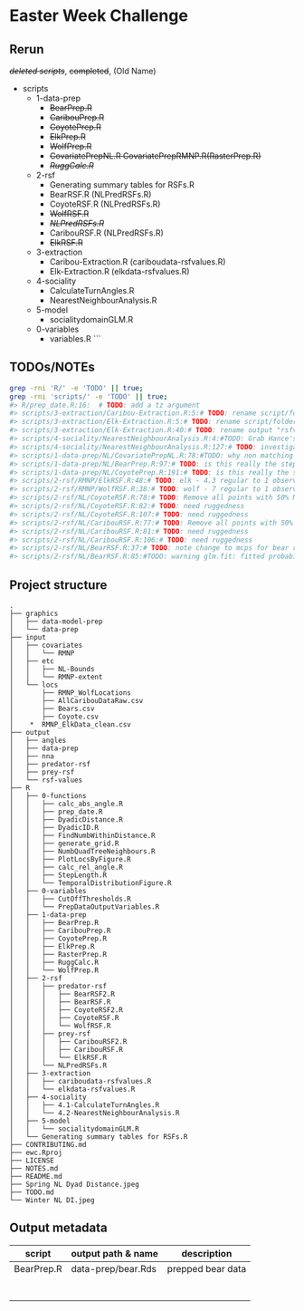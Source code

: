 
<!-- README.md is generated from README.Rmd. Please edit that file -->

# Easter Week Challenge

## Rerun

~~*deleted scripts*~~, ~~completed~~, (Old Name)

  - scripts
      - 1-data-prep
          - ~~BearPrep.R~~
          - ~~CaribouPrep.R~~
          - ~~CoyotePrep.R~~
          - ~~ElkPrep.R~~
          - ~~WolfPrep.R~~
          - ~~CovariatePrepNL.R CovariatePrepRMNP.R(RasterPrep.R)~~
          - ~~*RuggCalc.R*~~
      - 2-rsf
          - Generating summary tables for RSFs.R
          - BearRSF.R (NLPredRSFs.R)
          - CoyoteRSF.R (NLPredRSFs.R)
          - ~~WolfRSF.R~~
          - ~~*NLPredRSFs.R*~~
          - CaribouRSF.R (NLPredRSFs.R)
          - ~~ElkRSF.R~~
      - 3-extraction
          - Caribou-Extraction.R (cariboudata-rsfvalues.R)
          - Elk-Extraction.R (elkdata-rsfvalues.R)
      - 4-sociality
          - CalculateTurnAngles.R
          - NearestNeighbourAnalysis.R
      - 5-model
          - socialitydomainGLM.R
      - 0-variables
          - variables.R \`\`\`

## TODOs/NOTEs

``` bash
grep -rni 'R/' -e 'TODO' || true;
grep -rni 'scripts/' -e 'TODO' || true;
#> R/prep_date.R:16:  # TODO: add a tz argument
#> scripts/3-extraction/Caribou-Extraction.R:5:# TODO: rename script/folder to domain? domain extraction? etc
#> scripts/3-extraction/Elk-Extraction.R:5:# TODO: rename script/folder to domain? domain extraction? etc
#> scripts/3-extraction/Elk-Extraction.R:40:# TODO: rename output "rsfvalues"
#> scripts/4-sociality/NearestNeighbourAnalysis.R:4:#TODO: Grab Hance's updated social metrics from modeling script
#> scripts/4-sociality/NearestNeighbourAnalysis.R:127:# TODO: investigate the both coords and ..coords exist in calling scope data.table error
#> scripts/1-data-prep/NL/CovariatePrepNL.R:78:#TODO: why non matching origin
#> scripts/1-data-prep/NL/BearPrep.R:97:# TODO: is this really the step length threshold?? 
#> scripts/1-data-prep/NL/CoyotePrep.R:191:# TODO: is this really the step length threshold?? 
#> scripts/2-rsf/RMNP/ElkRSF.R:48:# TODO: elk - 4.3 regular to 1 observed
#> scripts/2-rsf/RMNP/WolfRSF.R:38:# TODO: wolf - 7 regular to 1 observed
#> scripts/2-rsf/NL/CoyoteRSF.R:78:# TODO: Remove all points with 50% NA data
#> scripts/2-rsf/NL/CoyoteRSF.R:82:# TODO: need ruggedness
#> scripts/2-rsf/NL/CoyoteRSF.R:107:# TODO: need ruggedness
#> scripts/2-rsf/NL/CaribouRSF.R:77:# TODO: Remove all points with 50% NA data
#> scripts/2-rsf/NL/CaribouRSF.R:81:# TODO: need ruggedness
#> scripts/2-rsf/NL/CaribouRSF.R:106:# TODO: need ruggedness
#> scripts/2-rsf/NL/BearRSF.R:37:# TODO: note change to mcps for bear rsf
#> scripts/2-rsf/NL/BearRSF.R:85:#TODO: warning glm.fit: fitted probabilities numerically 0 or 1 occurred
```

## Project structure

    .
    ├── graphics
    │   ├── data-model-prep
    │   └── data-prep
    ├── input
    │   ├── covariates
    │   │   └── RMNP
    │   ├── etc
    │   │   ├── NL-Bounds
    │   │   └── RMNP-extent
    │   └── locs
    │       ├── RMNP_WolfLocations
    │       ├── AllCaribouDataRaw.csv
    │       ├── Bears.csv
    │       ├── Coyote.csv
    │    *  RMNP_ElkData_clean.csv
    ├── output
    │   ├── angles
    │   ├── data-prep
    │   ├── nna
    │   ├── predator-rsf
    │   ├── prey-rsf
    │   └── rsf-values
    ├── R
    │   ├── 0-functions
    │   │   ├── calc_abs_angle.R
    │   │   ├── prep_date.R
    │   │   ├── DyadicDistance.R
    │   │   ├── DyadicID.R
    │   │   ├── FindNumbWithinDistance.R
    │   │   ├── generate_grid.R
    │   │   ├── NumbQuadTreeNeighbours.R
    │   │   ├── PlotLocsByFigure.R
    │   │   ├── calc_rel_angle.R
    │   │   ├── StepLength.R
    │   │   └── TemporalDistributionFigure.R
    │   ├── 0-variables
    │   │   ├── CutOffThresholds.R
    │   │   └── PrepDataOutputVariables.R
    │   ├── 1-data-prep
    │   │   ├── BearPrep.R
    │   │   ├── CaribouPrep.R
    │   │   ├── CoyotePrep.R
    │   │   ├── ElkPrep.R
    │   │   ├── RasterPrep.R
    │   │   ├── RuggCalc.R
    │   │   └── WolfPrep.R
    │   ├── 2-rsf
    │   │   ├── predator-rsf
    │   │   │   ├── BearRSF2.R
    │   │   │   ├── BearRSF.R
    │   │   │   ├── CoyoteRSF2.R
    │   │   │   ├── CoyoteRSF.R
    │   │   │   └── WolfRSF.R
    │   │   ├── prey-rsf
    │   │   │   ├── CaribouRSF2.R
    │   │   │   ├── CaribouRSF.R
    │   │   │   └── ElkRSF.R
    │   │   └── NLPredRSFs.R
    │   ├── 3-extraction
    │   │   ├── cariboudata-rsfvalues.R
    │   │   └── elkdata-rsfvalues.R
    │   ├── 4-sociality
    │   │   ├── 4.1-CalculateTurnAngles.R
    │   │   └── 4.2-NearestNeighbourAnalysis.R
    │   ├── 5-model
    │   │   └── socialitydomainGLM.R
    │   └── Generating summary tables for RSFs.R
    ├── CONTRIBUTING.md
    ├── ewc.Rproj
    ├── LICENSE
    ├── NOTES.md
    ├── README.md
    ├── Spring NL Dyad Distance.jpeg
    ├── TODO.md
    └── Winter NL DI.jpeg

## Output metadata

| script     | output path & name | description       |
| ---------- | ------------------ | ----------------- |
| BearPrep.R | data-prep/bear.Rds | prepped bear data |
|            |                    |                   |
|            |                    |                   |
|            |                    |                   |
|            |                    |                   |
|            |                    |                   |
|            |                    |                   |
|            |                    |                   |
